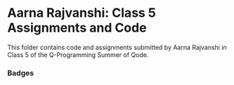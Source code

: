 # Aarna Rajvanshi: Class 5 Assignments and Code
This folder contains code and assignments submitted by Aarna Rajvanshi in Class 5 of the Q-Programming Summer of Qode.
### Badges
